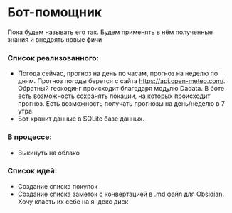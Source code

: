 # Бот-помощник

Пока будем называть его так.
Будем применять в нём полученные знания и внедрять новые фичи

### Список реализованного:

- Погода сейчас, прогноз на день по часам, прогноз на неделю по дням. Прогноз погоды берется с сайта https://api.open-meteo.com/. Обратный геокодинг происходит благодаря модулю Dadata. В боте есть возможность сохранять локации, на которых происходит прогноз. Есть возможность получать прогнозы на день/неделю в 7 утра.
- Бот хранит данные в SQLite базе данных.

### В процессе:

- Выкинуть на облако

### Список идей:

- Создание списка покупок
- Создание списка заметок с конвертацией в .md файл для Obsidian. Хочу класть их себе на яндекс диск
